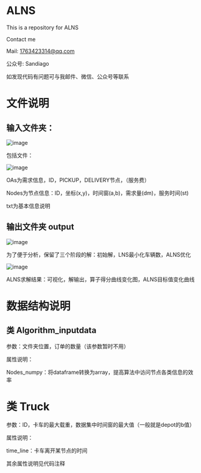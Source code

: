 # ALNS

This is a repository for ALNS

Contact me

Mail: 1763423314@qq.com

公众号: Sandiago

如发现代码有问题可与我邮件、微信、公众号等联系

# 文件说明

## 输入文件夹：

![image](https://user-images.githubusercontent.com/67860270/162675189-e1058e02-b05c-48c3-89af-3a4f1717268b.png)

包括文件：

![image](https://user-images.githubusercontent.com/67860270/162675284-68bbfde8-3d9b-43c7-b092-e0d8af0197c1.png)

OAs为需求信息，ID，PICKUP，DELIVERY节点，（服务费）

Nodes为节点信息：ID，坐标(x,y)，时间窗(a,b)，需求量(dm)，服务时间(st)

txt为基本信息说明

## 输出文件夹 output

![image](https://user-images.githubusercontent.com/67860270/162675879-dcc0ef43-b6fd-45e1-91bb-61f43bcd7dc4.png)

为了便于分析，保留了三个阶段的解：初始解，LNS最小化车辆数，ALNS优化

![image](https://user-images.githubusercontent.com/67860270/162675824-8b9f3fbb-dffa-45d1-aa30-bed3185aaad2.png)

ALNS求解结果：可视化，解输出，算子得分曲线变化图，ALNS目标值变化曲线

# 数据结构说明

## 类 Algorithm_inputdata

参数：文件夹位置，订单的数量（该参数暂时不用）

属性说明：

Nodes_numpy：将dataframe转换为array，提高算法中访问节点各类信息的效率

# 类 Truck

参数：ID，卡车的最大载重，数据集中时间窗的最大值（一般就是depot的b值）

属性说明：

time_line：卡车离开某节点的时间

其余属性说明见代码注释
